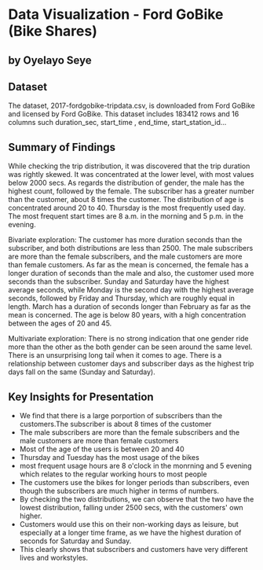 # Data Visualization - Ford GoBike (Bike Shares)
## by Oyelayo Seye


## Dataset

The dataset, 2017-fordgobike-tripdata.csv, is downloaded from Ford GoBike and licensed by Ford GoBike. This dataset includes  183412 rows and 16 columns such duration_sec, start_time , end_time, start_station_id...
## Summary of Findings

While checking the trip distribution, it was discovered that the trip duration was rightly skewed. It was concentrated at the lower level, with most values below 2000 secs. As regards the distribution of gender, the male has the highest count, followed by the female. The subscriber has a greater number than the customer, about 8 times the customer. The distribution of age is concentrated around 20 to 40. Thursday is the most frequently used day. The most frequent start times are 8 a.m. in the morning and 5 p.m. in the evening.

Bivariate exploration: The customer has more duration seconds than the subscriber, and both distributions are less than 2500. The male subscribers are more than the female subscribers, and the male customers are more than female customers. As far as the mean is concerned, the female has a longer duration of seconds than the male and also, the customer used more seconds than the subscriber. Sunday and Saturday have the highest average seconds, while Monday is the second day with the highest average seconds, followed by Friday and Thursday, which are roughly equal in length. March has a duration of seconds longer than February as far as the mean is concerned. The age is below 80 years, with a high concentration between the ages of 20 and 45.

Multivariate exploration: There is no strong indication that one gender ride more than the other as the both gender can be seen around the same level. There is an unsurprising long tail when it comes to age. There is a relationship between customer days and subscriber days as the highest trip days fall on the same (Sunday and Saturday).

## Key Insights for Presentation

- We find that there is a large porportion of subscribers than the customers.The subscriber is about 8 times of the customer
- The male subscribers are more than the female subscribers and the male customers are more than female customers
- Most of the  age of the users is between 20 and 40
- Thursday and Tuesday has the most usage of the bikes
- most frequent usage hours are 8 o'clock in the monrning and 5 evening which relates to the regular working hours to most people
- The customers use the bikes for longer periods than subscribers, even though the subscribers are much higher in terms of numbers.
- By checking the two distributions, we can observe that the two have the lowest distribution, falling under 2500 secs, with the customers' own higher.
- Customers would use this on their non-working days as leisure, but especially at a longer time frame, as we have the highest duration of seconds for Saturday and Sunday.
- This clearly shows that subscribers and customers have very different lives and workstyles.